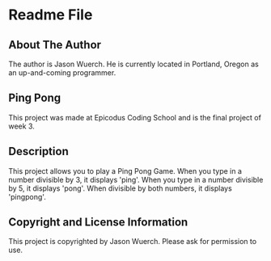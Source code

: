 # Readme File

## About The Author

The author is Jason Wuerch. He is currently located in Portland, Oregon as an up-and-coming programmer.

## Ping Pong

This project was made at Epicodus Coding School and is the final project of week 3.

## Description

This project allows you to play a Ping Pong Game. When you type in a number divisible by 3, it displays 'ping'. When you type in a number divisible by 5, it displays 'pong'. When divisible by both numbers, it displays 'pingpong'.

## Copyright and License Information

This project is copyrighted by Jason Wuerch. Please ask for permission to use.
